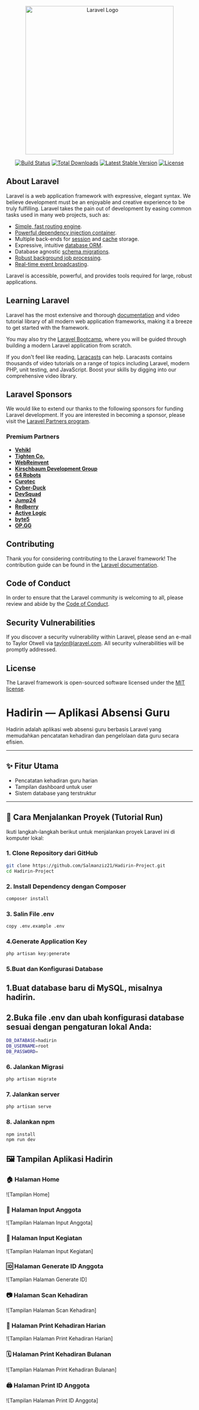 <p align="center"><a href="https://laravel.com" target="_blank"><img src="https://raw.githubusercontent.com/laravel/art/master/logo-lockup/5%20SVG/2%20CMYK/1%20Full%20Color/laravel-logolockup-cmyk-red.svg" width="400" alt="Laravel Logo"></a></p>

<p align="center">
<a href="https://github.com/laravel/framework/actions"><img src="https://github.com/laravel/framework/workflows/tests/badge.svg" alt="Build Status"></a>
<a href="https://packagist.org/packages/laravel/framework"><img src="https://img.shields.io/packagist/dt/laravel/framework" alt="Total Downloads"></a>
<a href="https://packagist.org/packages/laravel/framework"><img src="https://img.shields.io/packagist/v/laravel/framework" alt="Latest Stable Version"></a>
<a href="https://packagist.org/packages/laravel/framework"><img src="https://img.shields.io/packagist/l/laravel/framework" alt="License"></a>
</p>

## About Laravel

Laravel is a web application framework with expressive, elegant syntax. We believe development must be an enjoyable and creative experience to be truly fulfilling. Laravel takes the pain out of development by easing common tasks used in many web projects, such as:

- [Simple, fast routing engine](https://laravel.com/docs/routing).
- [Powerful dependency injection container](https://laravel.com/docs/container).
- Multiple back-ends for [session](https://laravel.com/docs/session) and [cache](https://laravel.com/docs/cache) storage.
- Expressive, intuitive [database ORM](https://laravel.com/docs/eloquent).
- Database agnostic [schema migrations](https://laravel.com/docs/migrations).
- [Robust background job processing](https://laravel.com/docs/queues).
- [Real-time event broadcasting](https://laravel.com/docs/broadcasting).

Laravel is accessible, powerful, and provides tools required for large, robust applications.

## Learning Laravel

Laravel has the most extensive and thorough [documentation](https://laravel.com/docs) and video tutorial library of all modern web application frameworks, making it a breeze to get started with the framework.

You may also try the [Laravel Bootcamp](https://bootcamp.laravel.com), where you will be guided through building a modern Laravel application from scratch.

If you don't feel like reading, [Laracasts](https://laracasts.com) can help. Laracasts contains thousands of video tutorials on a range of topics including Laravel, modern PHP, unit testing, and JavaScript. Boost your skills by digging into our comprehensive video library.

## Laravel Sponsors

We would like to extend our thanks to the following sponsors for funding Laravel development. If you are interested in becoming a sponsor, please visit the [Laravel Partners program](https://partners.laravel.com).

### Premium Partners

- **[Vehikl](https://vehikl.com/)**
- **[Tighten Co.](https://tighten.co)**
- **[WebReinvent](https://webreinvent.com/)**
- **[Kirschbaum Development Group](https://kirschbaumdevelopment.com)**
- **[64 Robots](https://64robots.com)**
- **[Curotec](https://www.curotec.com/services/technologies/laravel/)**
- **[Cyber-Duck](https://cyber-duck.co.uk)**
- **[DevSquad](https://devsquad.com/hire-laravel-developers)**
- **[Jump24](https://jump24.co.uk)**
- **[Redberry](https://redberry.international/laravel/)**
- **[Active Logic](https://activelogic.com)**
- **[byte5](https://byte5.de)**
- **[OP.GG](https://op.gg)**

## Contributing

Thank you for considering contributing to the Laravel framework! The contribution guide can be found in the [Laravel documentation](https://laravel.com/docs/contributions).

## Code of Conduct

In order to ensure that the Laravel community is welcoming to all, please review and abide by the [Code of Conduct](https://laravel.com/docs/contributions#code-of-conduct).

## Security Vulnerabilities

If you discover a security vulnerability within Laravel, please send an e-mail to Taylor Otwell via [taylor@laravel.com](mailto:taylor@laravel.com). All security vulnerabilities will be promptly addressed.

## License

The Laravel framework is open-sourced software licensed under the [MIT license](https://opensource.org/licenses/MIT).

# Hadirin — Aplikasi Absensi Guru

Hadirin adalah aplikasi web absensi guru berbasis Laravel yang memudahkan pencatatan kehadiran dan pengelolaan data guru secara efisien.

---

## ✨ Fitur Utama
- Pencatatan kehadiran guru harian
- Tampilan dashboard untuk user
- Sistem database yang terstruktur

---

## 🚀 Cara Menjalankan Proyek (Tutorial Run)

Ikuti langkah-langkah berikut untuk menjalankan proyek Laravel ini di komputer lokal:

### 1. Clone Repository dari GitHub
```bash
git clone https://github.com/Salmanziz21/Hadirin-Project.git
cd Hadirin-Project
```
### 2. Install Dependency dengan Composer
```bash
composer install
```
### 3. Salin File .env
```bash
copy .env.example .env
```

### 4.Generate Application Key
```bash
php artisan key:generate

```

### 5.Buat dan Konfigurasi Database
## 1.Buat database baru di MySQL, misalnya hadirin.
## 2.Buka file .env dan ubah konfigurasi database sesuai dengan pengaturan lokal Anda:
```bash
DB_DATABASE=hadirin
DB_USERNAME=root
DB_PASSWORD=
```

### 6.  Jalankan Migrasi 
```bash
php artisan migrate

```

### 7.  Jalankan server
```bash
php artisan serve

```

### 8.  Jalankan npm
```bash
npm install
npm run dev
```


## 🖼️ Tampilan Aplikasi Hadirin

### 🏠 Halaman Home
![Tampilan Home]

### 👤 Halaman Input Anggota
![Tampilan Halaman Input Anggota]

### 📝 Halaman Input Kegiatan
![Tampilan Halaman Input Kegiatan]

### 🆔 Halaman Generate ID Anggota
![Tampilan Halaman Generate ID]

### 📷 Halaman Scan Kehadiran
![Tampilan Halaman Scan Kehadiran]

### 📆 Halaman Print Kehadiran Harian
![Tampilan Halaman Print Kehadiran Harian]

### 🗓️ Halaman Print Kehadiran Bulanan
![Tampilan Halaman Print Kehadiran Bulanan]

### 🖨️ Halaman Print ID Anggota
![Tampilan Halaman Print ID Anggota]








